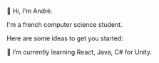 👋 Hi, I'm André.

I'm a french computer science student.

Here are some ideas to get you started:

🌱 I’m currently learning React, Java, C# for Unity.
